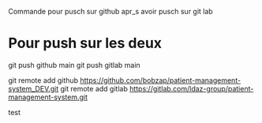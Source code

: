 Commande pour pusch sur github apr_s avoir pusch sur git lab

# Pour push sur les deux
git push github main
git push gitlab main

git remote add github https://github.com/bobzap/patient-management-system_DEV.git
git remote add gitlab https://gitlab.com/ldaz-group/patient-management-system.git

test